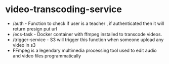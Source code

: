 # video-transcoding-service


- /auth - Function to check if user is a teacher , if authenticated then it will return presign put url
- /ecs-task - Docker container with ffmpeg installed to transcode videos.
- /trigger-service - S3 will trigger this function when someone upload any video in s3
- FFmpeg is a legendary multimedia processing tool used to edit audio and video files programmatically

